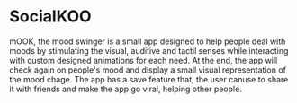 # SocialKOO

mOOK, the mood swinger is a small app designed to help people deal with moods by stimulating the visual, auditive and tactil senses while interacting with custom designed animations for each need. At the end, the app will check again on people's mood and display a small visual representation of the mood chage. The app has a save feature that, the user canuse to  share it with friends and make the app go viral, helping other people.

